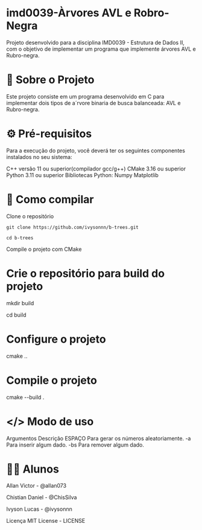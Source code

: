 # imd0039-Àrvores AVL e Robro-Negra
Projeto desenvolvido para a disciplina IMD0039 - Estrutura de Dados II, com o objetivo de implementar um programa que implemente árvores AVL e Rubro-negra.

# 📖 Sobre o Projeto
Este projeto consiste em um programa desenvolvido em C para implementar dois tipos de a´rvore binaria de busca balanceada: AVL e Rubro-negra.

# ⚙️ Pré-requisitos
Para a execução do projeto, você deverá ter os seguintes componentes instalados no seu sistema:

C++ versão 11 ou superior(compilador gcc/g++)
CMake 3.16 ou superior
Python 3.11 ou superior
Bibliotecas Python:
Numpy
Matplotlib

# 🚀 Como compilar
Clone o repositório

    git clone https://github.com/ivysonnn/b-trees.git 
    
    cd b-trees
Compile o projeto com CMake

  # Crie o repositório para build do projeto
  mkdir build
  
  cd build
  
  # Configure o projeto
  cmake ..
  
  # Compile o projeto
  cmake --build .


# </> Modo de uso
Argumentos	Descrição
ESPAÇO	Para gerar os números aleatoriamente.
-a	Para inserir algum dado.
-bs	Para remover algum dado.

# 👨‍💻 Alunos
Allan Victor - @allan073

Chistian Daniel - @ChisSilva

Ivyson Lucas - @ivysonnn

Licença
MIT License - LICENSE
